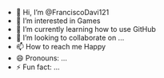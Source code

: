 - 👋 Hi, I’m @FranciscoDavi121
- 👀 I’m interested in Games
- 🌱 I’m currently learning how to use GitHub
- 💞️ I’m looking to collaborate on ...
- 📫 How to reach me Happy
- 😄 Pronouns: ...
- ⚡ Fun fact: ...

<!---
FranciscoDavi121/FranciscoDavi121 is a ✨ special ✨ repository because its `README.md` (this file) appears on your GitHub profile.
You can click the Preview link to take a look at your changes.
--->
